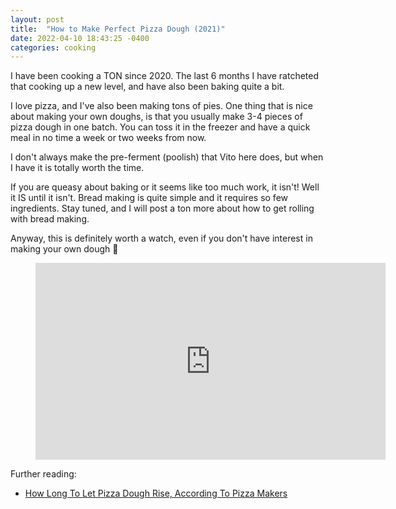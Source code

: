 ```yaml
---
layout: post
title:  "How to Make Perfect Pizza Dough (2021)"
date: 2022-04-10 18:43:25 -0400
categories: cooking
---
```

I have been cooking a TON since 2020. The last 6 months I have ratcheted that cooking up a new level, and have also been baking quite a bit.

I love pizza, and I've also been making tons of pies. One thing that is nice about making your own doughs, is that you usually make 3-4 pieces of pizza dough in one batch. You can toss it in the freezer and have a quick meal in no time a week or two weeks from now.

I don't always make the pre-ferment (poolish) that Vito here does, but when I have it is totally worth the time.

If you are queasy about baking or it seems like too much work, it isn't! Well it IS until it isn't. Bread making is quite simple and it requires so few ingredients. Stay tuned, and I will post a ton more about how to get rolling with bread making.

Anyway, this is definitely worth a watch, even if you don't have interest in making your own dough 🍕

<figure class="image is-16by9">
  <iframe class="has-ratio" width="560" height="315" src="https://www.youtube.com/embed/G-jPoROGHGE" frameborder="0" allow="accelerometer; autoplay; clipboard-write; encrypted-media; gyroscope; picture-in-picture" allowfullscreen></iframe>
</figure>

Further reading:
* [How Long To Let Pizza Dough Rise, According To Pizza Makers](https://www.huffpost.com/entry/pizza-dough-rise-time_l_5d7299f9e4b07521022bca8f)
